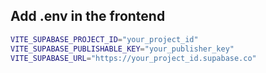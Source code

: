 ## Add .env in the frontend
```bash
VITE_SUPABASE_PROJECT_ID="your_project_id"
VITE_SUPABASE_PUBLISHABLE_KEY="your_publisher_key"
VITE_SUPABASE_URL="https://your_project_id.supabase.co"
```